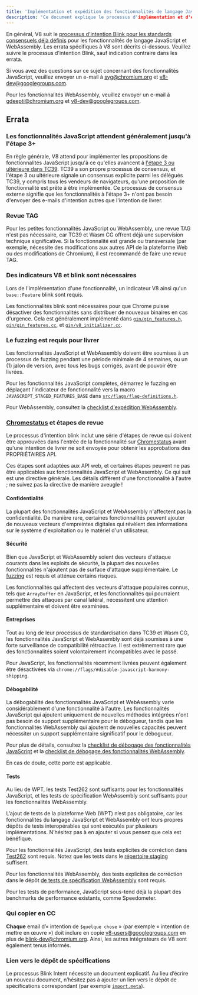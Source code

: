 ```yaml
---
title: 'Implémentation et expédition des fonctionnalités de langage JavaScript/WebAssembly'
description: 'Ce document explique le processus d'implémentation et d'expédition des fonctionnalités de langage JavaScript ou WebAssembly dans V8.'
---
```

En général, V8 suit le [processus d'intention Blink pour les standards consensuels déjà définis](https://www.chromium.org/blink/launching-features/#process-existing-standard) pour les fonctionnalités de langage JavaScript et WebAssembly. Les errata spécifiques à V8 sont décrits ci-dessous. Veuillez suivre le processus d'intention Blink, sauf indication contraire dans les errata.

Si vous avez des questions sur ce sujet concernant des fonctionnalités JavaScript, veuillez envoyer un e-mail à syg@chromium.org et v8-dev@googlegroups.com.

Pour les fonctionnalités WebAssembly, veuillez envoyer un e-mail à gdeepti@chromium.org et v8-dev@googlegroups.com.

## Errata

### Les fonctionnalités JavaScript attendent généralement jusqu'à l'étape 3+

En règle générale, V8 attend pour implémenter les propositions de fonctionnalités JavaScript jusqu'à ce qu'elles avancent à [l'étape 3 ou ultérieure dans TC39](https://tc39.es/process-document/). TC39 a son propre processus de consensus, et l'étape 3 ou ultérieure signale un consensus explicite parmi les délégués TC39, y compris tous les vendeurs de navigateurs, qu'une proposition de fonctionnalité est prête à être implémentée. Ce processus de consensus externe signifie que les fonctionnalités à l'étape 3+ n'ont pas besoin d'envoyer des e-mails d'intention autres que l'intention de livrer.

### Revue TAG

Pour les petites fonctionnalités JavaScript ou WebAssembly, une revue TAG n'est pas nécessaire, car TC39 et Wasm CG offrent déjà une supervision technique significative. Si la fonctionnalité est grande ou transversale (par exemple, nécessite des modifications aux autres API de la plateforme Web ou des modifications de Chromium), il est recommandé de faire une revue TAG.

### Des indicateurs V8 et blink sont nécessaires

Lors de l'implémentation d'une fonctionnalité, un indicateur V8 ainsi qu'un `base::Feature` blink sont requis.

Les fonctionnalités blink sont nécessaires pour que Chrome puisse désactiver des fonctionnalités sans distribuer de nouveaux binaires en cas d'urgence. Cela est généralement implémenté dans [`gin/gin_features.h`](https://source.chromium.org/chromium/chromium/src/+/main:gin/gin_features.h), [`gin/gin_features.cc`](https://source.chromium.org/chromium/chromium/src/+/main:gin/gin_features.cc), et [`gin/v8_initializer.cc`](https://source.chromium.org/chromium/chromium/src/+/main:gin/v8_initializer.cc).

### Le fuzzing est requis pour livrer

Les fonctionnalités JavaScript et WebAssembly doivent être soumises à un processus de fuzzing pendant une période minimale de 4 semaines, ou un (1) jalon de version, avec tous les bugs corrigés, avant de pouvoir être livrées.

Pour les fonctionnalités JavaScript complètes, démarrez le fuzzing en déplaçant l'indicateur de fonctionnalité vers la macro `JAVASCRIPT_STAGED_FEATURES_BASE` dans [`src/flags/flag-definitions.h`](https://source.chromium.org/chromium/chromium/src/+/master:v8/src/flags/flag-definitions.h).

Pour WebAssembly, consultez la [checklist d'expédition WebAssembly](/docs/wasm-shipping-checklist).

### [Chromestatus](https://chromestatus.com/) et étapes de revue

Le processus d'intention blink inclut une série d'étapes de revue qui doivent être approuvées dans l'entrée de la fonctionnalité sur [Chromestatus](https://chromestatus.com/) avant qu'une intention de livrer ne soit envoyée pour obtenir les approbations des PROPRIÉTAIRES API.

Ces étapes sont adaptées aux API web, et certaines étapes peuvent ne pas être applicables aux fonctionnalités JavaScript et WebAssembly. Ce qui suit est une directive générale. Les détails diffèrent d'une fonctionnalité à l'autre ; ne suivez pas la directive de manière aveugle !

#### Confidentialité

La plupart des fonctionnalités JavaScript et WebAssembly n'affectent pas la confidentialité. De manière rare, certaines fonctionnalités peuvent ajouter de nouveaux vecteurs d'empreintes digitales qui révèlent des informations sur le système d'exploitation ou le matériel d'un utilisateur.

#### Sécurité

Bien que JavaScript et WebAssembly soient des vecteurs d'attaque courants dans les exploits de sécurité, la plupart des nouvelles fonctionnalités n'ajoutent pas de surface d'attaque supplémentaire. Le [fuzzing](#fuzzing) est requis et atténue certains risques.

Les fonctionnalités qui affectent des vecteurs d'attaque populaires connus, tels que `ArrayBuffer` en JavaScript, et les fonctionnalités qui pourraient permettre des attaques par canal latéral, nécessitent une attention supplémentaire et doivent être examinées.

#### Entreprises

Tout au long de leur processus de standardisation dans TC39 et Wasm CG, les fonctionnalités JavaScript et WebAssembly sont déjà soumises à une forte surveillance de compatibilité rétroactive. Il est extrêmement rare que des fonctionnalités soient volontairement incompatibles avec le passé.

Pour JavaScript, les fonctionnalités récemment livrées peuvent également être désactivées via `chrome://flags/#disable-javascript-harmony-shipping`.

#### Débogabilité

La débogabilité des fonctionnalités JavaScript et WebAssembly varie considérablement d'une fonctionnalité à l'autre. Les fonctionnalités JavaScript qui ajoutent uniquement de nouvelles méthodes intégrées n'ont pas besoin de support supplémentaire pour le débogueur, tandis que les fonctionnalités WebAssembly qui ajoutent de nouvelles capacités peuvent nécessiter un support supplémentaire significatif pour le débogueur.

Pour plus de détails, consultez la [checklist de débogage des fonctionnalités JavaScript](https://docs.google.com/document/d/1_DBgJ9eowJJwZYtY6HdiyrizzWzwXVkG5Kt8s3TccYE/edit#heading=h.u5lyedo73aa9) et la [checklist de débogage des fonctionnalités WebAssembly](https://goo.gle/devtools-wasm-checklist).

En cas de doute, cette porte est applicable.

#### Tests

Au lieu de WPT, les tests Test262 sont suffisants pour les fonctionnalités JavaScript, et les tests de spécification WebAssembly sont suffisants pour les fonctionnalités WebAssembly.

L’ajout de tests de la plateforme Web (WPT) n’est pas obligatoire, car les fonctionnalités du langage JavaScript et WebAssembly ont leurs propres dépôts de tests interopérables qui sont exécutés par plusieurs implémentations. N’hésitez pas à en ajouter si vous pensez que cela est bénéfique.

Pour les fonctionnalités JavaScript, des tests explicites de corréction dans [Test262](https://github.com/tc39/test262) sont requis. Notez que les tests dans le [répertoire staging](https://github.com/tc39/test262/blob/main/CONTRIBUTING.md#staging) suffisent.

Pour les fonctionnalités WebAssembly, des tests explicites de corréction dans le dépôt [de tests de spécification WebAssembly](https://github.com/WebAssembly/spec/tree/master/test) sont requis.

Pour les tests de performance, JavaScript sous-tend déjà la plupart des benchmarks de performance existants, comme Speedometer.

### Qui copier en CC

**Chaque** email d’« intention de `$quelque chose` » (par exemple « intention de mettre en œuvre ») doit inclure en copie v8-users@googlegroups.com en plus de blink-dev@chromium.org. Ainsi, les autres intégrateurs de V8 sont également tenus informés.

### Lien vers le dépôt de spécifications

Le processus Blink Intent nécessite un document explicatif. Au lieu d’écrire un nouveau document, n’hésitez pas à ajouter un lien vers le dépôt de spécifications correspondant (par exemple [`import.meta`](https://github.com/tc39/proposal-import-meta)).
